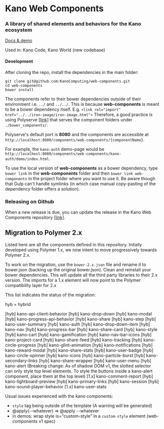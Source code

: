 # Kano Web Components

### A library of shared elements and behaviors for the Kano ecosystem

[Docs & demo](https://kanocomputing.github.io/web-components)

Used in: Kano Code, Kano World (new codebase)

#### Development

After cloning the repo, install the dependencies in the main folder:

```
git clone git@github.com:KanoComputing/web-components.git
cd web-components
bower install
```

The components refer to their bower dependencies outside of their environment i.e. `../` and `../../`. This is because **web-components** is meant to be a bower dependency itself.
E.g. `<link rel="import" href="../../iron-image/iron-image.html">` Therefore, a good practice is using Polyserve [[link]](https://github.com/PolymerLabs/polyserve) that serves the component folders under `./bower_components/`.

Polyserve's default port is **8080** and the components are accessible at `http://localhost:8080/components/web-components/{componentName}`.

For example, the `kano-auth` demo-page would be `http://localhost:8080/components/web-components/kano-auth/demo/index.html`.

To use the local version of **web-components** as a bower dependency, type ```bower link``` in the **web-components** folder and then ```bower link web-components``` in the project folder where you want to use it. Be aware though that Gulp can't handle symlinks (in which case manual copy-pasting of the dependency folder offers a solution).

### Releasing on Github

When a new release is due, you can update the release in the Kano Web Components repository [[link]](https://github.com/KanoComputing/web-components/releases).

## Migration to Polymer 2.x

Listed here are all the components defined in this repository. Initally developed using Polymer 1.x, we now intent to move progressively towards Polymer 2.x.

To work on the migration, use the `bower-2.x.json` file and rename it to bower.json (backing up the original bower.json).
Clean and reinstall your bower dependencies. This will update all the third party libraries to their 2.x version.
The imports for a 1.x element will now point to the Polymer compatibility layer for 2.x

This list indicates the status of the migration:

hyb = hybrid

[hyb] kano-api-client-behavior
[hyb] kano-drop-down
[hyb] kano-modal
[hyb] kano-progress-api-behavior
[hyb] kano-share
[hyb] kano-step
[hyb] kano-user-summary
[hyb] kano-auth
[hyb] kano-drop-down-item
[hyb] kano-nav
[hyb] kano-progress-bar
[hyb] kano-share-card
[hyb] kano-style
[hyb] kano-cart
[hyb] kano-gamification
[hyb] kano-nav-bar-icons
[hyb] kano-project-card
[hyb] kano-share-feed
[hyb] kano-tracking
[hyb] kano-circle-progress
[hyb] kano-glint-animation
[hyb] kano-notifications
[hyb] kano-reward-modal
[hyb] kano-share-stats
[hyb] kano-user-badge
[hyb] kano-circle-spinner
[hyb] kano-icons
[hyb] kano-particle-burst
[hyb] kano-secondary-links
[hyb] kano-share-wrapper
[hyb] kano-user-menu
[hyb] kano-alert (Breaking change: As of shadow DOM v1, the slotted selector can only style top level elements. To style the buttons inside a kano-alert component, place them at the top level)
[1.x] kano-comment-report
[hyb] kano-lightboard-preview
[hyb] kano-primary-links
[hyb] kano-session
[hyb] kano-sound-player-behavior
[1.x] kano-user-stats


Usual issues experienced with the kano components:

 - `style` tag being outside of the template (A warning will be generated)
 - @apply(--whatever) => @apply --whatever
 - in demos: wrap style is="custom-style" in a `custom-style` element (web-components v1 spec)